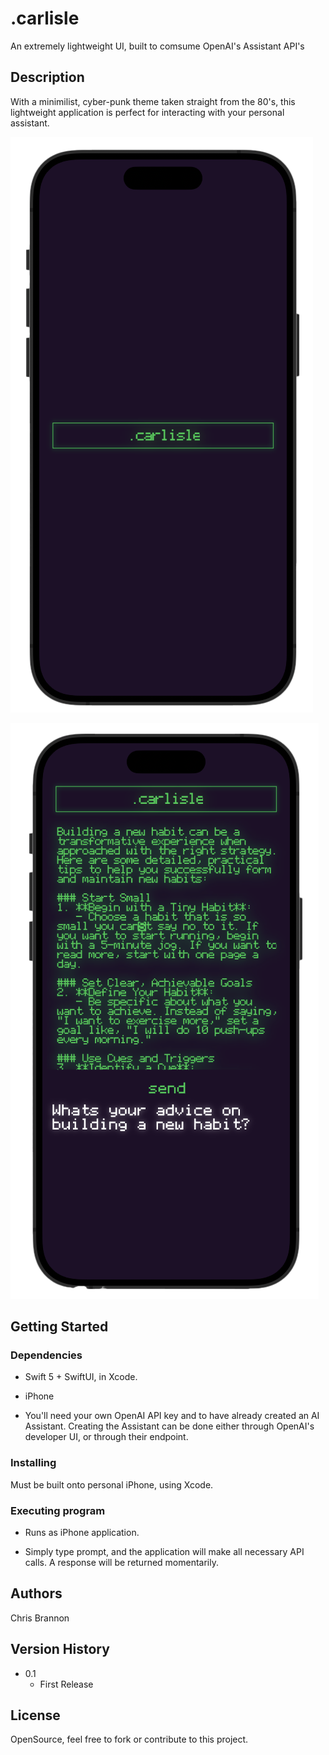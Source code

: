 # .carlisle

An extremely lightweight UI, built to comsume OpenAI's Assistant API's

## Description

With a minimilist, cyber-punk theme taken straight from the 80's, this lightweight application is perfect for interacting with your personal assistant.

![phone1](images/phone1.png)

![phone2](images/phone2.png)

## Getting Started

### Dependencies

* Swift 5 + SwiftUI, in Xcode.
* iPhone

* You'll need your own OpenAI API key and to have already created an AI Assistant. Creating the Assistant can be done either through OpenAI's developer UI, or through their endpoint.

### Installing

Must be built onto personal iPhone, using Xcode.

### Executing program

* Runs as iPhone application.

* Simply type prompt, and the application will make all necessary API calls. A response will be returned momentarily.


## Authors


Chris Brannon


## Version History

* 0.1
    * First Release


## License

OpenSource, feel free to fork or contribute to this project.


